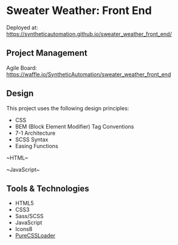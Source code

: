 # Sweater Weather: Front End
Deployed at: https://syntheticautomation.github.io/sweater_weather_front_end/


## Project Management
Agile Board: https://waffle.io/SyntheticAutomation/sweater_weather_front_end




## Design
This project uses the following design principles:

- CSS
- BEM (Block Element Modifier) Tag Conventions
- 7-1 Architecture
- SCSS Syntax
- Easing Functions

~HTML~


~JavaScript~

## Tools & Technologies
- HTML5
- CSS3
- Sass/SCSS
- JavaScript
- Icons8
- [PureCSSLoader](https://loading.io/css/)

